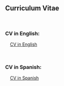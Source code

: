 <h2>Curriculum Vitae</h2>
<br/>
<h3>CV in English:</h3>
<p> 
&nbsp &nbsp <a target="_blank" href="CV-DennisNúñezFernández-english.pdf">CV in English</a>
</p>
<br/>
<h3>CV in Spanish:</h3>
<p> 
&nbsp &nbsp <a target="_blank" href="CV-DennisNúñezFernández-spanish.pdf">CV in Spanish</a>
</p>
<br/>

